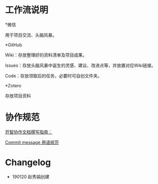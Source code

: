 # 工作流说明

*微信

用于项目交流、头脑风暴。

*GitHub

Wiki：存放整理好的资料清单及项目成果。

Issues：存放头脑风暴中诞生的灵感、建议、改进点等，并放置对应Wiki链接。

Code：存放领取后的任务，必要时可自创文件夹。

*Zotero

存放项目资料

# 协作规范

[开智协作文档撰写指南：](https://github.com/OpenMindClub/Share/wiki/HbDoc)

[Commit message 用语规范](https://github.com/OpenMindClub/Share/wiki/HbGitHubCommitMessage)

# Changelog

* 190120 赵秀娟创建

